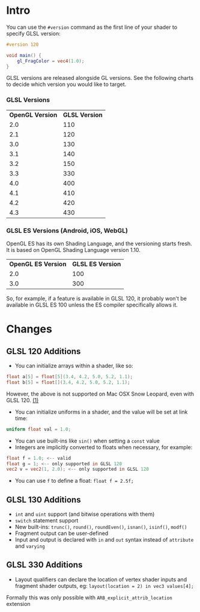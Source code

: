 # Intro

You can use the `#version` command as the first line of your shader to specify GLSL version:

```glsl
#version 120

void main() {
    gl_FragColor = vec4(1.0);
}
```

GLSL versions are released alongside GL versions. See the following charts to decide which version you would like to target.

### GLSL Versions

<table>
    <tr>
        <td><b>OpenGL Version</b></td>
        <td><b>GLSL Version</b></td>
    </tr>
    <tr>
        <td>2.0</td>
        <td>110</td>
    </tr>
    <tr>
        <td>2.1</td>
        <td>120</td>
    </tr>
    <tr>
        <td>3.0</td>
        <td>130</td>
    </tr>
    <tr>
        <td>3.1</td>
        <td>140</td>
    </tr>
    <tr>
        <td>3.2</td>
        <td>150</td>
    </tr>
    <tr>
        <td>3.3</td>
        <td>330</td>
    </tr>
    <tr>
        <td>4.0</td>
        <td>400</td>
    </tr>
    <tr>
        <td>4.1</td>
        <td>410</td>
    </tr>
    <tr>
        <td>4.2</td>
        <td>420</td>
    </tr>
    <tr>
        <td>4.3</td>
        <td>430</td>
    </tr>
</table>

### GLSL ES Versions (Android, iOS, WebGL)

OpenGL ES has its own Shading Language, and the versioning starts fresh. It is based on OpenGL Shading Language version 1.10.

<table>
    <tr>
        <td><b>OpenGL ES Version</b></td>
        <td><b>GLSL ES Version</b></td>
    </tr>
    <tr>
        <td>2.0</td>
        <td>100</td>
    </tr>
    <tr>
        <td>3.0</td>
        <td>300</td>
    </tr>
</table>

So, for example, if a feature is available in GLSL 120, it probably won't be available in GLSL ES 100 unless the ES compiler specifically allows it.


# Changes

## GLSL 120 Additions

- You can initialize arrays within a shader, like so:
```glsl
float a[5] = float[5](3.4, 4.2, 5.0, 5.2, 1.1);
float b[5] = float[](3.4, 4.2, 5.0, 5.2, 1.1);
```
However, the above is not supported on Mac OSX Snow Leopard, even with GLSL 120. [(1)](http://openradar.appspot.com/6121615) 
- You can initialize uniforms in a shader, and the value will be set at link time:
```glsl
uniform float val = 1.0;
```
- You can use built-ins like `sin()` when setting a `const` value
- Integers are implicitly converted to floats when necessary, for example:
```glsl
float f = 1.0; <-- valid
float g = 1; <-- only supported in GLSL 120
vec2 v = vec2(1, 2.0); <-- only supported in GLSL 120
```
- You can use `f` to define a float: `float f = 2.5f;`

## GLSL 130 Additions

- `int` and `uint` support (and bitwise operations with them)
- `switch` statement support
- New built-ins: `trunc()`, `round()`, `roundEven()`, `isnan()`, `isinf()`, `modf()`
- Fragment output can be user-defined
- Input and output is declared with `in` and `out` syntax instead of `attribute` and `varying`

## GLSL 330 Additions

- Layout qualifiers can declare the location of vertex shader inputs and fragment shader outputs, eg: `layout(location = 2) in vec3 values[4];`

Formally this was only possible with `ARB_explicit_attrib_location` extension